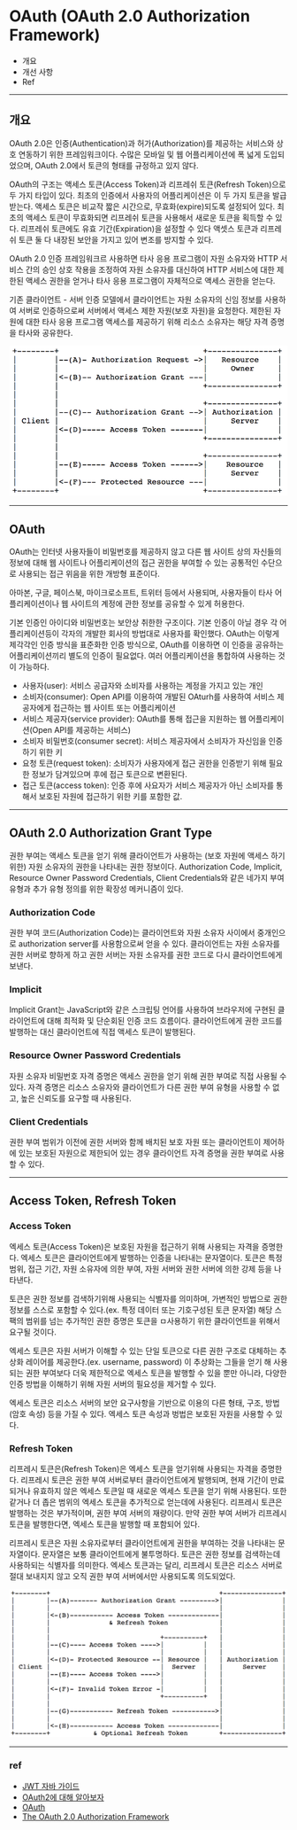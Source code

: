 # OAuth (OAuth 2.0 Authorization Framework)

- 개요
- 개선 사항
- Ref

-----

## 개요

OAuth 2.0은 인증(Authentication)과 허가(Authorization)를 제공하는 서비스와 상호 연동하기 위한 프레임워크이다. 수많은 모바일 및 웹 어플리케이션에 폭 넓게 도입되었으며, OAuth 2.0에서 토큰의 형태를 규정하고 있지 않다.

OAuth의 구조는 액세스 토큰(Access Token)과 리프레쉬 토큰(Refresh Token)으로 두 가지 타입이 있다. 최초의 인증에서 사용자의 어플리케이션은 이 두 가지 토큰을 발급 받는다. 액세스 토큰은 비교작 짧은 시간으로, 무효화(expire)되도록 설정되어 있다. 최초의 액세스 토큰이 무효화되면 리프레쉬 토큰을 사용해서 새로운 토큰을 획득할 수 있다. 리프레쉬 토큰에도 유효 기간(Expiration)을 설정할 수 있다 액셋스 토큰과 리프레쉬 토큰 둘 다 내장된 보안을 가지고 있어 변조를 방지할 수 있다.

OAuth 2.0 인증 프레임워크르 사용하면 타사 응용 프로그램이 자원 소유자와 HTTP 서비스 간의 승인 상호 작용을 조정하여 자원 소유자를 대신하여 HTTP 서비스에 대한 제한된 액세스 권한을 얻거나 타사 응용 프로그램이 자체적으로 액세스 권한을 얻는다.

기존 클라이언트 - 서버 인증 모델에서 클라이언트는 자원 소유자의 신임 정보를 사용하여 서버로 인증하으로써 서버에서 액세스 제한 자원(보호 자원)을 요청한다. 제한된 자원에 대한 타사 응용 프로그램 액세스를 제공하기 위해 리소스 소유자는 해당 자격 증명을 타사와 공유한다.

![OAuthProtocolFlow](./Image/OAuthProtocolFlow.png)

-----

## OAuth

OAuth는 인터넷 사용자들이 비밀번호를 제공하지 않고 다른 웹 사이트 상의 자신들의 정보에 대해 웹 사이트나 어플리케이션의 접근 권한을 부여할 수 있는 공통적인 수단으로 사용되는 접근 위음을 위한 개방형 표준이다.

아마본, 구글, 페이스북, 마이크로소프트, 트위터 등에서 사용되며, 사용자들이 타사 어플리케이션이나 웹 사이트의 계정에 관한 정보를 공유할 수 있게 허용한다.

기본 인증인 아이디와 비밀번호는 보안상 취한한 구조이다. 기본 인증이 아닐 경우 각 어플리케이션등이 각자의 개발한 회사의 방법대로 사용자를 확인했다. OAuth는 이렇게 제각각인 인증 방식을 표준화한 인증 방식으로, OAuth를 이용하면 이 인증을 공유하는 어플리케이션끼리 별도의 인증이 필요없다. 여러 어플리케이션을 통합하여 사용하는 것이 가능하다.

- 사용자(user): 서비스 공급자와 소비자를 사용하는 계정을 가지고 있는 개인
- 소비자(consumer): Open API를 이용하여 개발된 OAturh를 사용하여 서비스 제공자에게 접근하는 웹 사이트 또는 어플리케이션
- 서비스 제공자(service provider): OAuth를 통해 접근을 지원하는 웹 어플리케이션(Open API를 제공하는 서비스)
- 소비자 비밀번호(consumer secret): 서비스 제공자에서 소비자가 자신임을 인증하기 위한 키
- 요청 토큰(request token): 소비자가 사용자에게 접근 권한을 인증받기 위해 필요한 정보가 담겨있으며 후에 접근 토큰으로 변환된다.
- 접근 토큰(access token): 인증 후에 사요자가 서비스 제공자가 아닌 소비자를 통해서 보호된 자원에 접근하기 위한 키를 포함한 값.

-----

## OAuth 2.0 Authorization Grant Type

권한 부여는 액세스 토큰을 얻기 위해 클라이언트가 사용하는 (보호 자원에 액세스 하기 위한) 자원 소유자의 권한을 나타내는 권한 정보이다. Authorization Code, Implicit, Resource Owner Password Credentials, Client Credentials와 같은 네가지 부여 유형과 추가 유형 정의를 위한 확장성 메커니즘이 있다.

### Authorization Code

권한 부여 코드(Authorization Code)는 클라이언트와 자원 소유자 사이에서 중개인으로 authorization server를 사용함으로써 얻을 수 있다. 클라이언트는 자원 소유자를 권한 서버로 향하게 하고 권한 서버는 자원 소유자를 권한 코드로 다시 클라이언트에게 보낸다.

### Implicit

Implicit Grant는 JavaScript와 같은 스크립팅 언어를 사용하여 브라우저에 구현된 클라이언트에 대해 최적화 및 단순회된 인증 코드 흐름이다. 클라이언트에게 권한 코드를 발행하는 대신 클라이언트에 직접 액세스 토큰이 발행된다.

### Resource Owner Password Credentials

자원 소유자 비밀번호 자격 증명은 액세스 권한을 얻기 위해 권한 부여로 직접 사용될 수 있다. 자격 증명은 리소스 소유자와 클라이언트가 다른 권한 부여 유형을 사용할 수 없고, 높은 신뢰도를 요구할 때 사용된다.

### Client Credentials

권한 부여 범위가 이전에 권한 서버와 함께 배치된 보호 자원 또는 클라이언트이 제어하에 있는 보호된 자원으로 제한되어 있는 경우 클라이언트 자격 증명을 권한 부여로 사용할 수 있다.

-----

## Access Token, Refresh Token

### Access Token

엑세스 토큰(Access Token)은 보호된 자원을 접근하기 위해 사용되는 자격을 증명한다. 엑세스 토큰은 클라이언트에게 발행하는 인증을 나타내는 문자열이다. 토큰은 특정 범위, 접근 기간, 자원 소유자에 의한 부여, 자원 서버와 권한 서버에 의한 강제 등을 나타낸다.

토큰은 권한 정보를 검색하기위해 사용되는 식별자를 의미하며, 가변적인 방법으로 권한 정보를 스스로 포함할 수  있다.(ex. 특정 데이터 또는 기호구성된 토큰 문자열) 해당 스팩의 범위를 넘는 추가적인 권한 증명은 토큰을 ㅁ사용하기 위한 클라이언트을 위해서 요구될 것이다.

엑세스 토큰은 자원 서버가 이해할 수 있는 단일 토큰으로 다른 권한 구조로 대체하는 추상화 레이어를 제공한다.(ex. username, password) 이 추상화는 그들을 얻기 해 사용되는 권한 부여보다 더욱 제한적으로 엑세스 토큰을 발행할 수 있을 뿐만 아니라, 다양한 인증 방법을 이해하기 위해 자원 서버의 필요성을 제거할 수 있다.

엑세스 토큰은 리소스 서버의 보안 요구사항을 기반으로 이용의 다른 형태, 구조, 방법(암호 속성) 등을 가질 수 있다. 엑세스 토큰 속성과 벙법은 보호된 자원을 사용할 수 있다. 

### Refresh Token

리프레시 토큰은(Refresh Token)은 엑세스 토큰을 얻기위해 사용되는 자격을 증명한다. 리프레시 토큰은 권한 부여 서버로부터 클라이언트에게 발행되며, 현재 기간이 만료되거나 유효하지 않은 엑세스 토큰일 때 새로운 엑세스 토큰을 얻기 위해 사용된다. 또한 같거나 더 좁은 범위의 엑세스 토큰을 추가적으로 얻는데에 사용된다. 리프레시 토큰은 발행하는 것은 부가적이며, 권한 부여 서버의 재량이다. 만약 권한 부여 서버가 리프레시 토큰을 발행한다면, 엑세스 토큰을 발행할 때 포함되어 있다.

리프레시 토큰은 자원 소유자로부터 클라이언트에게 권한을 부여하는 것을 나타내는 문자열이다. 문자열은 보통 클라이언트에게 불투명하다. 토큰은 권한 정보를 검색하는데 사용하되는 식별자를 의미한다. 엑세스 토큰과는 달리, 리프레시 토큰은 리소스 서버로 절대 보내지지 않고 오직 권한 부여 서버에서만 사용되도록 의도되었다.

![RefreshingAnExpiredAccessToken](./Image/RefreshingAnExpiredAccessToken.png)



-----

### ref

- [JWT 자바 가이드](https://medium.com/@OutOfBedlam/jwt-%EC%9E%90%EB%B0%94-%EA%B0%80%EC%9D%B4%EB%93%9C-53ccd7b2ba10)
- [OAuth2에 대해 알아보자](https://swalloow.github.io/about-oauth2)
- [OAuth](https://ko.wikipedia.org/wiki/OAuth)
- [The OAuth 2.0 Authorization Framework](https://tools.ietf.org/html/rfc6749)